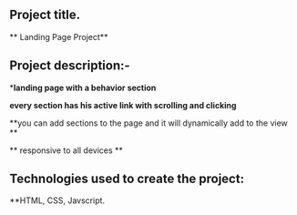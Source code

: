 ## Project title.

** Landing Page Project**





## Project description:-

***landing page with a behavior section**

**every section has his active link with scrolling and clicking**

**you can add sections to the page and it will dynamically add to the view ** 

** responsive to all devices **


##  Technologies used to create the project: 

**HTML, CSS, Javscript.


